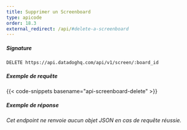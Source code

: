 ```yaml
---
title: Supprimer un Screenboard
type: apicode
order: 18.3
external_redirect: /api/#delete-a-screenboard
---
```


##### Signature
`DELETE https://api.datadoghq.com/api/v1/screen/:board_id`
##### Exemple de requête
{{< code-snippets basename="api-screenboard-delete" >}}
##### Exemple de réponse
*Cet endpoint ne renvoie aucun objet JSON en cas de requête réussie.*

